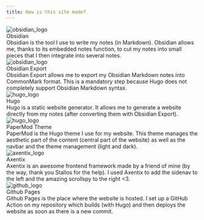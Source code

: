 ```yaml
---
title: How is this site made?
---
```


<div class="grix xs1 md1 lg3 gutter-xs7 vstretch">
    <div class="card shadow-1 rounded-3 white post-entry">
        <div class="card-image">
            <img src="/images/obsidian.png" style="max-width:200px; margin-left:auto; margin-right:auto;" alt="obsidian_logo" />
        </div>
        <div class="card-header divider">Obsidian</div>
        <div class="card-content">
            Obsidian is the tool I use to write my notes (in Markdown). Obsidian allows me, thanks to its embedded notes
            function, to cut my notes into small pieces that I then integrate into several notes.
        </div>
        <a class="entry-link" href="https://obsidian.md/" target="_blank" rel="noopener"></a>
    </div>
    <div class="card shadow-1 rounded-3 white post-entry">
        <div class="card-image">
            <img src="/images/obsidian.png" style="max-width:200px; margin-left:auto; margin-right:auto;" alt="obsidian_logo" />
        </div>
        <div class="card-header divider">Obsidian Export</div>
        <div class="card-content">
            Obsidian Export allows me to export my Obsidian Markdown notes into CommonMark format. This is a mandatory
            step because Hugo does not completely support Obsidian Markdown syntax.
        </div>
        <a class="entry-link" href="https://github.com/zoni/obsidian-export" target="_blank" rel="noopener"></a>
    </div>
    <div class="card shadow-1 rounded-3 white post-entry">
        <div class="card-image">
            <img src="/images/hugo.png" style="max-width:200px; margin-left:auto; margin-right:auto;" alt="hugo_logo" />
        </div>
        <div class="card-header divider">Hugo</div>
        <div class="card-content">
            Hugo is a static website generator. It allows me to generate a website directly from my notes (after
            converting them with Obsidian Export).
        </div>
        <a class="entry-link" href="https://gohugo.io/" target="_blank" rel="noopener"></a>
    </div>
    <div class="card shadow-1 rounded-3 white post-entry">
        <div class="card-image">
            <img src="/images/hugo.png" style="max-width:200px; margin-left:auto; margin-right:auto;" alt="hugo_logo" />
        </div>
        <div class="card-header divider">PaperMod Theme</div>
        <div class="card-content">
            PaperMod is the Hugo theme I use for my website. This theme manages the aesthetic part of the content
            (central part of the website) as well as the navbar and the theme management (light and dark).
        </div>
        <a class="entry-link" href="https://github.com/adityatelange/hugo-PaperMod" target="_blank" rel="noopener"></a>
    </div>
    <div class="card shadow-1 rounded-3 white post-entry">
        <div class="card-image">
            <img src="/images/axentix.png" style="max-width:200px; margin-left:auto; margin-right:auto;" alt="axentix_logo" />
        </div>
        <div class="card-header divider">Axentix</div>
        <div class="card-content">
            Axentix is an awesome frontend framework made by a friend of mine (by the
            way, thank you Stallos for the help). I used Axentix to add the sidenav to the left and the amazing scrollspy to the right <3. 
        </div>
        <a class="entry-link" href="https://useaxentix.com/" target="_blank" rel="noopener"></a>
    </div>
    <div class="card shadow-1 rounded-3 white post-entry">
        <div class="card-image">
            <img src="/images/github.png" style="max-width:200px; margin-left:auto; margin-right:auto;" alt="github_logo" />
        </div>
        <div class="card-header divider">Github Pages</div>
        <div class="card-content">
            Github Pages is the place where the website is hosted. I set up a GitHub Action on my repository which builds (with Hugo) and then deploys the website as soon as there is a new commit. 
        </div>
        <a class="entry-link" href="https://pages.github.com/" target="_blank" rel="noopener"></a>
    </div>
</div>